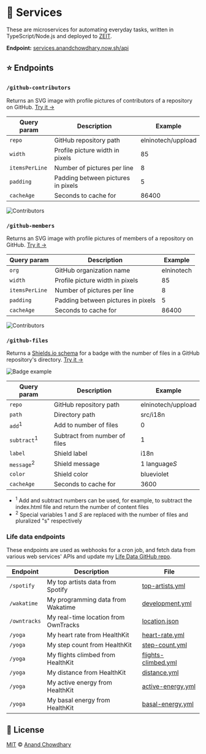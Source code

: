 # 🔧 Services

These are microservices for automating everyday tasks, written in TypeScript/Node.js and deployed to [ZEIT](https://zeit.co).

**Endpoint:** [services.anandchowdhary.now.sh/api](https://services.anandchowdhary.now.sh/api/)

## ⭐ Endpoints

### `/github-contributors`

Returns an SVG image with profile pictures of contributors of a repository on GitHub. [Try it →](https://services.anandchowdhary.now.sh/api/github-contributors?repo=elninotech/uppload)

| Query param | Description | Example |
| ----------- | ----------- | ------- |
| `repo` | GitHub repository path | elninotech/uppload |
| `width` | Profile picture width in pixels | 85 |
| `itemsPerLine` | Number of pictures per line | 8 |
| `padding` | Padding between pictures in pixels | 5 |
| `cacheAge` | Seconds to cache for | 86400 |

![Contributors](https://services.anandchowdhary.now.sh/api/github-contributors?repo=elninotech/uppload)

### `/github-members`

Returns an SVG image with profile pictures of members of a repository on GitHub. [Try it →](https://services.anandchowdhary.now.sh/api/github-members?repo=elninotech/uppload)

| Query param | Description | Example |
| ----------- | ----------- | ------- |
| `org` | GitHub organization name | elninotech |
| `width` | Profile picture width in pixels | 85 |
| `itemsPerLine` | Number of pictures per line | 8 |
| `padding` | Padding between pictures in pixels | 5 |
| `cacheAge` | Seconds to cache for | 86400 |

![Contributors](https://services.anandchowdhary.now.sh/api/github-members?org=elninotech)

### `/github-files`

Returns a [Shields.io schema](https://shields.io/endpoint) for a badge with the number of files in a GitHub repository's directory. [Try it →](https://services.anandchowdhary.now.sh/api/github-files?repo=elninotech/uppload&path=src/i18n&subtract=1&label=i18n&message=%241%24%20language%24S%24&color=blueviolet)

![Badge example](https://img.shields.io/endpoint?url=https%3A%2F%2Fservices.anandchowdhary.now.sh%2Fapi%2Fgithub-files%3Frepo%3Delninotech%2Fuppload%26path%3Dsrc%2Fi18n%26subtract%3D1%26label%3Di18n%26message%3D%25241%2524%2520language%2524S%2524%26color%3Dblueviolet)

| Query param | Description | Example |
| ----------- | ----------- | ------- |
| `repo` | GitHub repository path | elninotech/uppload |
| `path` | Directory path | src/i18n |
| `add`<sup>1</sup> | Add to number of files | 0 |
| `subtract`<sup>1</sup> | Subtract from number of files | 1 |
| `label` | Shield label | i18n |
| `message`<sup>2</sup> | Shield message | $1$ language$S$ |
| `color` | Shield color | blueviolet |
| `cacheAge` | Seconds to cache for | 3600 |

- <sup>1</sup> Add and subtract numbers can be used, for example, to subtract the index.html file and return the number of content files
- <sup>2</sup> Special variables $1$ and $S$ are replaced with the number of files and pluralized "s" respectively

### Life data endpoints

These endpoints are used as webhooks for a cron job, and fetch data from various web services' APIs and update my [Life Data GitHub repo](https://github.com/AnandChowdhary/life-data).

| Endpoint | Description | File |
| -------- | ----------- | ---- |
| `/spotify` | My top artists data from Spotify | [top-artists.yml](https://github.com/AnandChowdhary/life-data/blob/master/top-artists.yml) |
| `/wakatime` | My programming data from Wakatime | [development.yml](https://github.com/AnandChowdhary/life-data/blob/master/development.yml) |
| `/owntracks` | My real-time location from OwnTracks | [location.json](https://github.com/AnandChowdhary/life-data/blob/master/location.json) |
| `/yoga` | My heart rate from HealthKit | [heart-rate.yml](https://github.com/AnandChowdhary/life-data/blob/master/heart-rate.yml) |
| `/yoga` | My step count from HealthKit | [step-count.yml](https://github.com/AnandChowdhary/life-data/blob/master/step-count.yml) |
| `/yoga` | My flights climbed from HealthKit | [flights-climbed.yml](https://github.com/AnandChowdhary/life-data/blob/master/flights-climbed.yml) |
| `/yoga` | My distance from HealthKit | [distance.yml](https://github.com/AnandChowdhary/life-data/blob/master/distance.yml) |
| `/yoga` | My active energy from HealthKit | [active-energy.yml](https://github.com/AnandChowdhary/life-data/blob/master/active-energy.yml) |
| `/yoga` | My basal energy from HealthKit | [basal-energy.yml](https://github.com/AnandChowdhary/life-data/blob/master/basal-energy.yml) |

## 📄 License

[MIT](https://github.com/AnandChowdhary/services/blob/master/LICENSE) © [Anand Chowdhary](https://anandchowdhary.com)
